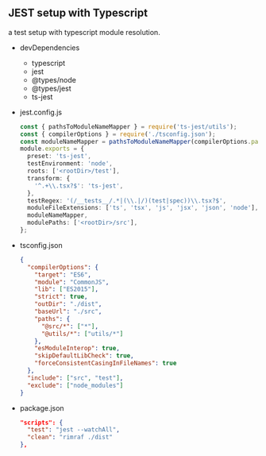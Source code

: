 ## JEST setup with Typescript

a test setup with typescript module resolution.

- devDependencies

  - typescript
  - jest
  - @types/node
  - @types/jest
  - ts-jest

- jest.config.js

  ```typescript
  const { pathsToModuleNameMapper } = require('ts-jest/utils');
  const { compilerOptions } = require('./tsconfig.json');
  const moduleNameMapper = pathsToModuleNameMapper(compilerOptions.paths, { prefix: '<rootDir>/src' });
  module.exports = {
    preset: 'ts-jest',
    testEnvironment: 'node',
    roots: ['<rootDir>/test'],
    transform: {
      '^.+\\.tsx?$': 'ts-jest',
    },
    testRegex: '(/__tests__/.*|(\\.|/)(test|spec))\\.tsx?$',
    moduleFileExtensions: ['ts', 'tsx', 'js', 'jsx', 'json', 'node'],
    moduleNameMapper,
    modulePaths: ['<rootDir>/src'],
  };
  ```

- tsconfig.json

  ```json
  {
    "compilerOptions": {
      "target": "ES6",
      "module": "CommonJS",
      "lib": ["ES2015"],
      "strict": true,
      "outDir": "./dist",
      "baseUrl": "./src",
      "paths": {
        "@src/*": ["*"],
        "@utils/*": ["utils/*"]
      },
      "esModuleInterop": true,
      "skipDefaultLibCheck": true,
      "forceConsistentCasingInFileNames": true
    },
    "include": ["src", "test"],
    "exclude": ["node_modules"]
  }
  ```

- package.json

  ```json
  "scripts": {
    "test": "jest --watchAll",
    "clean": "rimraf ./dist"
  },
  ```
